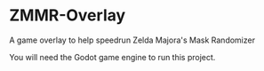 # ZMMR-Overlay
A game overlay to help speedrun Zelda Majora's Mask Randomizer

You will need the Godot game engine to run this project.
